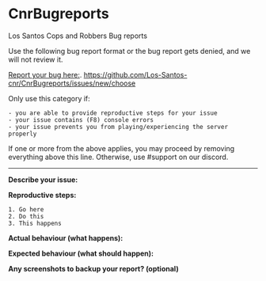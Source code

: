 # CnrBugreports
Los Santos Cops and Robbers Bug reports


Use the following bug report format or the bug report gets denied, and we will not review it.

[Report your bug here:]([https://pages.github.com/](https://github.com/Los-Santos-cnr/CnrBugreports/issues/new/choose)).
https://github.com/Los-Santos-cnr/CnrBugreports/issues/new/choose


Only use this category if:

    - you are able to provide reproductive steps for your issue
    - your issue contains (F8) console errors
    - your issue prevents you from playing/experiencing the server properly


If one or more from the above applies, you may proceed by removing everything above this line. Otherwise, use #support on our discord.

---

**Describe your issue:**

**Reproductive steps:**

    1. Go here
    2. Do this
    3. This happens


**Actual behaviour (what happens):**

**Expected behaviour (what should happen):**

**Any screenshots to backup your report? (optional)**
